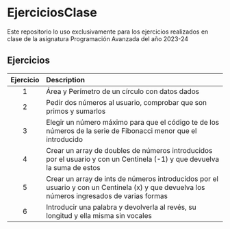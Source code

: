 # **EjerciciosClase**
Este repositorio lo uso exclusivamente para los ejercicios realizados en clase de la asignatura Programación Avanzada del año 2023-24
## Ejercicios
| Ejercicio   | Description                                                                                                                                  |
| :---------: | :------------------------------------------------------------------------------------------------------------------------------------------- |
| 1           | Área y Perímetro de un círculo con datos dados                                                                                               |
| 2           | Pedir dos números al usuario, comprobar que son primos y sumarlos                                                                            |
| 3           | Elegir un número máximo para que el código te de los números de la serie de Fibonacci menor que el introducido                               |
| 4           | Crear un array de doubles de números introducidos por el usuario y con un Centinela (-1) y que devuelva la suma de estos                     |
| 5           | Crear un array de ints de números introducidos por el usuario y con un Centinela (x) y que devuelva los números ingresados de varias formas  |
| 6           | Introducir una palabra y devolverla al revés, su longitud y ella misma sin vocales                                                           |
